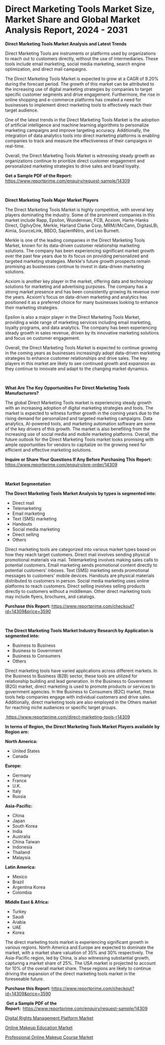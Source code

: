 <p><h1>Direct Marketing Tools Market Size, Market Share and Global Market Analysis Report, 2024 - 2031</h1></p><p><strong>Direct Marketing Tools Market Analysis and Latest Trends</strong></p>
<p><p>Direct Marketing Tools are instruments or platforms used by organizations to reach out to customers directly, without the use of intermediaries. These tools include email marketing, social media marketing, search engine optimization, and direct mail campaigns.</p><p>The Direct Marketing Tools Market is expected to grow at a CAGR of 9.20% during the forecast period. The growth of this market can be attributed to the increasing use of digital marketing strategies by companies to target specific customer segments and drive engagement. Furthermore, the rise in online shopping and e-commerce platforms has created a need for businesses to implement direct marketing tools to effectively reach their target audience.</p><p>One of the latest trends in the Direct Marketing Tools Market is the adoption of artificial intelligence and machine learning algorithms to personalize marketing campaigns and improve targeting accuracy. Additionally, the integration of data analytics tools into direct marketing platforms is enabling companies to track and measure the effectiveness of their campaigns in real-time.</p><p>Overall, the Direct Marketing Tools Market is witnessing steady growth as organizations continue to prioritize direct customer engagement and personalized marketing strategies to drive sales and brand loyalty.</p></p>
<p><strong>Get a Sample PDF of the Report:&nbsp;</strong> <a href="https://www.reportprime.com/enquiry/request-sample/14309">https://www.reportprime.com/enquiry/request-sample/14309</a></p>
<p>&nbsp;</p>
<p><strong>Direct Marketing Tools Major Market Players</strong></p>
<p><p>The Direct Marketing Tools Market is highly competitive, with several key players dominating the industry. Some of the prominent companies in this market include Rapp, Epsilon, Wunderman, FCB, Acxiom, Harte-Hanks Direct, OgilvyOne, Merkle, Harland Clarke Corp, MRM//McCann, DigitasLBi, Aimia, SourceLink, BBDO, SapientNitro, and Leo Burnett.</p><p>Merkle is one of the leading companies in the Direct Marketing Tools Market, known for its data-driven customer relationship marketing solutions. The company has been experiencing significant market growth over the past few years due to its focus on providing personalized and targeted marketing strategies. Merkle's future growth prospects remain promising as businesses continue to invest in data-driven marketing solutions.</p><p>Acxiom is another key player in the market, offering data and technology solutions for marketing and advertising purposes. The company has a strong market presence and has been consistently growing its revenue over the years. Acxiom's focus on data-driven marketing and analytics has positioned it as a preferred choice for many businesses looking to enhance their marketing strategies.</p><p>Epsilon is also a major player in the Direct Marketing Tools Market, providing a wide range of marketing services including email marketing, loyalty programs, and data analytics. The company has been experiencing steady growth in sales revenue, driven by its innovative marketing solutions and focus on customer engagement.</p><p>Overall, the Direct Marketing Tools Market is expected to continue growing in the coming years as businesses increasingly adopt data-driven marketing strategies to enhance customer relationships and drive sales. The key players in this market are likely to see continued growth and expansion as they continue to innovate and adapt to the changing market dynamics.</p></p>
<p>&nbsp;</p>
<p><strong>What Are The Key Opportunities For Direct Marketing Tools Manufacturers?</strong></p>
<p><p>The global Direct Marketing Tools market is experiencing steady growth with an increasing adoption of digital marketing strategies and tools. The market is expected to witness further growth in the coming years due to the rising demand for personalized and targeted marketing campaigns. Data analytics, AI-powered tools, and marketing automation software are some of the key drivers of this growth. The market is also benefiting from the increasing use of social media and mobile marketing platforms. Overall, the future outlook for the Direct Marketing Tools market looks promising with ample opportunities for vendors to capitalize on the growing need for efficient and effective marketing solutions.</p></p>
<p><strong>Inquire or Share Your Questions If Any Before Purchasing This Report:</strong> <a href="https://www.reportprime.com/enquiry/pre-order/14309">https://www.reportprime.com/enquiry/pre-order/14309</a></p>
<p>&nbsp;</p>
<p><strong>Market Segmentation</strong></p>
<p><strong>The Direct Marketing Tools Market Analysis by types is segmented into:</strong></p>
<p><ul><li>Direct mail</li><li>Telemarketing</li><li>Email marketing</li><li>Text (SMS) marketing</li><li>Handouts</li><li>Social media marketing</li><li>Direct selling</li><li>Others</li></ul></p>
<p><p>Direct marketing tools are categorized into various market types based on how they reach target customers. Direct mail involves sending physical promotional materials via mail. Telemarketing involves making sales calls to potential customers. Email marketing sends promotional content directly to potential customers' inboxes. Text (SMS) marketing sends promotional messages to customers' mobile devices. Handouts are physical materials distributed to customers in person. Social media marketing uses online platforms to reach customers. Direct selling involves selling products directly to customers without a middleman. Other direct marketing tools may include flyers, brochures, and catalogs.</p></p>
<p><strong>Purchase this Report:&nbsp;</strong><a href="https://www.reportprime.com/checkout?id=14309&price=3590">https://www.reportprime.com/checkout?id=14309&price=3590</a></p>
<p>&nbsp;</p>
<p><strong>The Direct Marketing Tools Market Industry Research by Application is segmented into:</strong></p>
<p><ul><li>Business to Business</li><li>Business to Government</li><li>Business to Consumers</li><li>Others</li></ul></p>
<p><p>Direct marketing tools have varied applications across different markets. In the Business to Business (B2B) sector, these tools are utilized for relationship building and lead generation. In the Business to Government (B2G) market, direct marketing is used to promote products or services to government agencies. In the Business to Consumers (B2C) market, these tools help companies engage with individual customers and drive sales. Additionally, direct marketing tools are also employed in the Others market for reaching niche audiences or specific target groups.</p></p>
<p><a href="https://www.reportprime.com/direct-marketing-tools-r14309">&nbsp;https://www.reportprime.com/direct-marketing-tools-r14309</a></p>
<p><strong>In terms of Region, the Direct Marketing Tools Market Players available by Region are:</strong></p>
<p>
    <p> <strong> North America: </strong>
        <ul>
            <li>United States</li>
            <li>Canada</li>
        </ul>
        </p> 
    <p> <strong> Europe: </strong>
        <ul>
            <li>Germany</li>
            <li>France</li>
            <li>U.K.</li>
            <li>Italy</li>
            <li>Russia</li>
        </ul>
        </p> 
    <p> <strong> Asia-Pacific: </strong>
        <ul>
            <li>China</li>
            <li>Japan</li>
            <li>South Korea</li>
            <li>India</li>
            <li>Australia</li>
            <li>China Taiwan</li>
            <li>Indonesia</li>
            <li>Thailand</li>
            <li>Malaysia</li>
        </ul>
        </p> 
    <p> <strong> Latin America: </strong>
        <ul>
            <li>Mexico</li>
            <li>Brazil</li>
            <li>Argentina Korea</li>
            <li>Colombia</li>
        </ul>
        </p> 
    <p> <strong> Middle East & Africa: </strong>
        <ul>
            <li>Turkey</li>
            <li>Saudi</li>
            <li>Arabia</li>
            <li>UAE</li>
            <li>Korea</li>
        </ul>
    </p>
    </p>
<p><p>The direct marketing tools market is experiencing significant growth in various regions. North America and Europe are expected to dominate the market, with a market share valuation of 35% and 30% respectively. The Asia-Pacific region, led by China, is also witnessing substantial growth, capturing a market share of 25%. The USA market is projected to account for 10% of the overall market share. These regions are likely to continue driving the expansion of the direct marketing tools market in the foreseeable future.</p></p>
<p><strong>Purchase this Report: </strong><a href="https://www.reportprime.com/checkout?id=14309&price=3590">https://www.reportprime.com/checkout?id=14309&price=3590</a></p>
<p>&nbsp;<strong>Get a Sample PDF of the Report:&nbsp;&nbsp;</strong><a href="https://www.reportprime.com/enquiry/request-sample/14309">https://www.reportprime.com/enquiry/request-sample/14309</a></p>
<p><strong></strong></p>
<p><p><a href="https://github.com/anggakarna133/Market-Research-Report-List-1/blob/main/digital-rights-management-platform-market.md">Digital Rights Management Platform Market</a></p><p><a href="https://view.publitas.com/reportprime-1/market-forecast-global-online-makeup-education-trends-and-impact-analysis-2024-2031-by-application-male-female-and-by-type-essential-makeup-education-advanced-makeup-education-professional-makeup-education/">Online Makeup Education Market</a></p><p><a href="https://view.publitas.com/reportprime-1/global-professional-online-makeup-course-market-size-and-market-trends-analysis-by-regional-outlook-competitive-strategies-forecasted-for-period-from-2024-to-2031/">Professional Online Makeup Course Market</a></p></p>